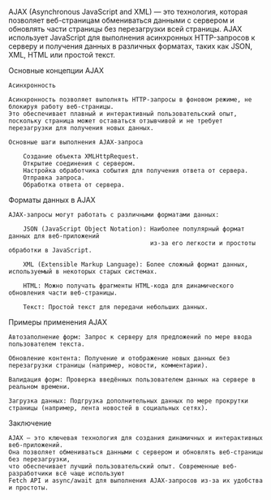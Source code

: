 
AJAX (Asynchronous JavaScript and XML) — это технология, которая позволяет веб-страницам обмениваться данными
с сервером и обновлять части страницы без перезагрузки всей страницы. AJAX использует JavaScript
для выполнения асинхронных HTTP-запросов к серверу и получения данных в различных форматах,
таких как JSON, XML, HTML или простой текст.


Основные концепции AJAX

    Асинхронность

    Асинхронность позволяет выполнять HTTP-запросы в фоновом режиме, не блокируя работу веб-страницы.
    Это обеспечивает плавный и интерактивный пользовательский опыт,
    поскольку страница может оставаться отзывчивой и не требует перезагрузки для получения новых данных.

    Основные шаги выполнения AJAX-запроса
    
        Создание объекта XMLHttpRequest.
        Открытие соединения с сервером.
        Настройка обработчика события для получения ответа от сервера.
        Отправка запроса.
        Обработка ответа от сервера.


Форматы данных в AJAX

    AJAX-запросы могут работать с различными форматами данных:
    
        JSON (JavaScript Object Notation): Наиболее популярный формат данных для веб-приложений
                                           из-за его легкости и простоты обработки в JavaScript.
        
        XML (Extensible Markup Language): Более сложный формат данных, используемый в некоторых старых системах.

        HTML: Можно получать фрагменты HTML-кода для динамического обновления части веб-страницы.

        Текст: Простой текст для передачи небольших данных.


Примеры применения AJAX

    Автозаполнение форм: Запрос к серверу для предложений по мере ввода пользователем текста.

    Обновление контента: Получение и отображение новых данных без перезагрузки страницы (например, новости, комментарии).

    Валидация форм: Проверка введённых пользователем данных на сервере в реальном времени.

    Загрузка данных: Подгрузка дополнительных данных по мере прокрутки страницы (например, лента новостей в социальных сетях).



Заключение

    AJAX — это ключевая технология для создания динамичных и интерактивных веб-приложений. 
    Она позволяет обмениваться данными с сервером и обновлять веб-страницы без перезагрузки, 
    что обеспечивает лучший пользовательский опыт. Современные веб-разработчики всё чаще используют 
    Fetch API и async/await для выполнения AJAX-запросов из-за их удобства и простоты.